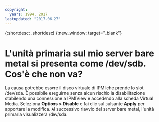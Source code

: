 ```yaml
---
copyright:
  years: 1994, 2017
lastupdated: "2017-06-27"
---
```


{:shortdesc: .shortdesc}
{:new_window: target="_blank"}

# L'unità primaria sul mio server bare metal si presenta come /dev/sdb. Cos'è che non va?

La causa potrebbe essere il disco virtuale di IPMI che prende lo slot /dev/sda. È possibile eseguirne senza alcun rischio la disabilitazione stabilendo una connessione a IPMIView e accedendo alla scheda Virtual Media. Seleziona **Options > Disable** e fai clic sul pulsante **Apply** per apportare la modifica. Al successivo riavvio del server bare metal, l'unità primaria visualizzerà /dev/sda.
